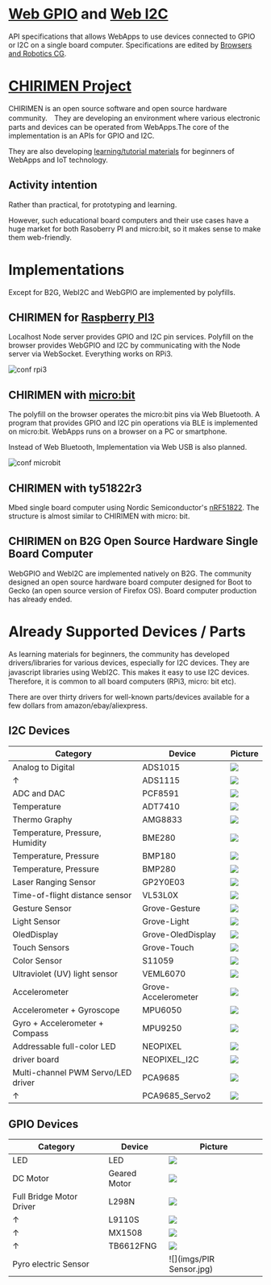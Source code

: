 # [Web GPIO](https://github.com/browserobo/WebGPIO) and [Web I2C](https://github.com/browserobo/WebI2C)
API specifications that allows WebApps to use devices connected to GPIO or I2C on a single board computer.
Specifications are edited by [Browsers and Robotics CG](https://www.w3.org/community/browserobo/).

# [CHIRIMEN Project](https://chirimen.org)
CHIRIMEN is an open source software and open source hardware community.　They are developing an environment where various electronic parts and devices can be operated from WebApps.The core of the implementation is an APIs for GPIO and I2C.

They are also developing [learning/tutorial materials](https://tutorial.chirimen.org) for beginners of WebApps and IoT technology.

## Activity intention
Rather than practical, for prototyping and learning.

However, such educational board computers and their use cases have a huge market for both Rasoberry PI and micro:bit, so it makes sense to make them web-friendly.

# Implementations
Except for B2G, WebI2C and WebGPIO are implemented by polyfills.

## CHIRIMEN for [Raspberry PI3](https://www.raspberrypi.org/)
Localhost Node server provides GPIO and I2C pin services. Polyfill on the browser provides WebGPIO and I2C by communicating with the Node server via WebSocket. Everything works on RPi3.

![conf rpi3](https://qiita-user-contents.imgix.net/http%3A%2F%2Fgc.dfm.lrv.jp%2F0.secerror%2Farchitecture.png?ixlib=rb-1.2.2&auto=compress%2Cformat&fit=max&s=2982bb219c6a4eed787da4d5b81e12a4)

## CHIRIMEN with [micro:bit](https://microbit.org/)
The polyfill on the browser operates the micro:bit pins via Web Bluetooth. A program that provides GPIO and I2C pin operations via BLE is implemented on micro:bit. WebApps runs on a browser on a PC or smartphone.

Instead of Web Bluetooth, Implementation via Web USB is also planned.

![conf microbit](https://github.com/chirimen-oh/chirimen-micro-bit/blob/master/imgs/chirimenMicrobitDiagram.png)

## CHIRIMEN with ty51822r3
Mbed single board computer using Nordic Semiconductor's [nRF51822](https://www.nordicsemi.com/Products/Low-power-short-range-wireless/nRF51822). The structure is almost similar to CHIRIMEN with micro: bit.

## CHIRIMEN on B2G Open Source Hardware Single Board Computer
WebGPIO and WebI2C are implemented natively on B2G.
The community designed an open source hardware board computer designed for Boot to Gecko (an open source version of Firefox OS). Board computer production has already ended.

# Already Supported Devices / Parts

As learning materials for beginners, the community has developed drivers/libraries for various devices, especially for I2C devices. They are javascript libraries using WebI2C. This makes it easy to use I2C devices.　Therefore, it is common to all board computers (RPi3, micro: bit etc).

There are over thirty drivers for well-known parts/devices available for a few dollars from amazon/ebay/aliexpress.

## I2C Devices

|Category|Device|Picture|
|-|-|-|
|Analog to Digital|ADS1015|![](imgs/ADS1015.jpg)|
|↑|ADS1115|![](imgs/ADS1115.jpg)|
|ADC and DAC|PCF8591|![](imgs/PCF8591.jpg)|
|Temperature|ADT7410|![](imgs/ADT7410.jpg)|
|Thermo Graphy|AMG8833|![](imgs/AMG8833.jpg)|
|Temperature, Pressure, Humidity|BME280|![](imgs/BME280.jpg)|
|Temperature, Pressure|BMP180|![](imgs/BMP180.jpg)|
|Temperature, Pressure|BMP280|![](imgs/BMP280.jpg)|
|Laser Ranging Sensor|GP2Y0E03|![](imgs/GP2Y0E03.jpg)|
|Time-of-flight distance sensor|VL53L0X|![](imgs/VL53L0X.jpg)|
|Gesture Sensor|Grove-Gesture|![](imgs/Grove-Gesture.jpg)|
|Light Sensor|Grove-Light|![](imgs/Grove-Light.jpg)|
|OledDisplay|Grove-OledDisplay|![](imgs/Grove-OledDisplay.jpg)|
|Touch Sensors|Grove-Touch|![](imgs/Grove-Touch.jpg)|
|Color Sensor|S11059|![](imgs/S11059.jpg)|
|Ultraviolet (UV) light sensor |VEML6070|![](imgs/VEML6070.jpg)|
|Accelerometer|Grove-Accelerometer|![](imgs/Grove-Accelerometer.jpg)|
|Accelerometer + Gyroscope|MPU6050|![](imgs/MPU6050.jpg)|
|Gyro + Accelerometer + Compass|MPU9250|![](imgs/MPU9250.jpg)|
|Addressable full-color LED|NEOPIXEL|![](imgs/NEOPIXEL.jpg)|
|driver board|NEOPIXEL_I2C|![](imgs/NEOPIXEL_I2C.jpg)|
|Multi-channel PWM Servo/LED driver|PCA9685|![](imgs/PCA9685.jpg)|
|↑|PCA9685_Servo2|![](imgs/PCA9685_Servo2.jpg)|

## GPIO Devices
|Category|Device|Picture|
|-|-|-|
|LED|LED|![](imgs/LED.jpg)|
|DC Motor|Geared Motor|![](imgs/gearedMotor.jpg)|
|Full Bridge Motor Driver|L298N|![](imgs/L298N.jpg)|
|↑|L9110S|![](imgs/L9110S.jpg)|
|↑|MX1508|![](imgs/MX1508.jpg)|
|↑|TB6612FNG|![](imgs/TB6612FNG.jpg)|
|Pyro electric Sensor||![](imgs/PIR Sensor.jpg)|

